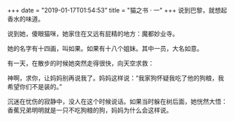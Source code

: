 +++
date = "2019-01-17T01:54:53"
title = "猫之书 · 一"
+++
说到巴黎，就想起香水的味道。  
  
说到她，傻眼猫咪，她家住在又远有屁精的地方：魔都妙业寺。  
  
她的名字有十四画，叫如果。如果有十八个姐妹。其中一员，大名如意。  
  
有一天，在散步的时候她突然走得很快，向天空求救：  
  
神啊，求你，让妈妈别再说我了。妈妈这样说：“我家狗怀疑我吃了他的狗粮，我希望你们不是装的。”  
  
沉迷在忧伤的寂静中，没人在这个时候说话。如果当时躲在树后面，她恍然大悟：香蕉兄弟明明就是一只不吃狗粮的狗，妈妈为什么会这样说。  